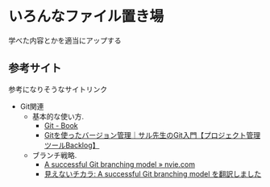 # いろんなファイル置き場
学べた内容とかを適当にアップする

## 参考サイト
参考になりそうなサイトリンク
* Git関連
  * 基本的な使い方. 
    * [Git \- Book](https://git-scm.com/book/ja/v2)
    * [Gitを使ったバージョン管理｜サル先生のGit入門【プロジェクト管理ツールBacklog】](https://backlog.com/ja/git-tutorial/intro/01/)
  * ブランチ戦略. 
    * [A successful Git branching model » nvie\.com](https://nvie.com/posts/a-successful-git-branching-model/)
    * [見えないチカラ: A successful Git branching model を翻訳しました](http://keijinsonyaban.blogspot.com/2010/10/a-successful-git-branching-model.html)

